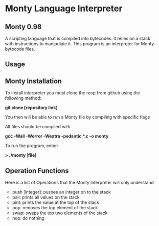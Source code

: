 <h1> Monty Language Interpreter </h1>

<h2> Monty 0.98 </h2>
<p> A scripting language that is compiled into bytecodes. It relies on a stack with instructions to manipulate it. This program is an interpreter for Monty bytecode files. <p>

<h2> Usage </h2>

<h2> Monty Installation </h2>
<p> To install interpreter you must clone the reop from github using the following method: </p>
<strong> git clone [repository link] </strong>
<p> You then will be able to run a Monty file by compiling with specific flags </p>

<p> All files should be compiled with <p> <strong> gcc -Wall -Werror -Wextra -pedantic *.c -o monty </strong>
<p> To run the program, enter: </p> <strong> > ./monty [file] </strong>

<h2> Operation Functions </h2>
<p> Here is a list of Operations that the Monty Interpreter will only understand </p>
<ul style="list-style-type:circle;">
  <li> push [integer]: pushes an integer on to the stack </li>
  <li> pall: prints all values on the stack </li>
  <li> pint: prints the value at the top of the stack </li>
  <li> pop: removes the top element of the stack </li>
  <li> swap: swaps the top two elements of the stack </li>
  <li> nop: do nothing </li>

</ul>

